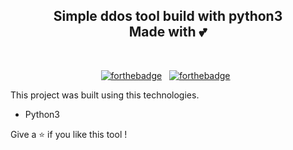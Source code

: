 <h2 align="center">
  Simple ddos tool build with python3 <br/>
  Made with 💕
</h2>
<div align="center">


</div>

<br/>

<center>

[![forthebadge](https://forthebadge.com/images/badges/built-with-love.svg)](https://forthebadge.com) &nbsp;
[![forthebadge](https://forthebadge.com/images/badges/open-source.svg)](https://forthebadge.com) &nbsp;

</center>


This project was built using this technologies.

- Python3


Give a ⭐ if you like this tool !
